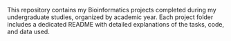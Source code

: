 This repository contains my Bioinformatics projects completed during my undergraduate studies, organized by academic year. Each project folder includes a dedicated README with detailed explanations of the tasks, code, and data used.
